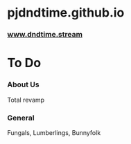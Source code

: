 # pjdndtime.github.io
### www.dndtime.stream

# To Do
	
### About Us
Total revamp

### General
Fungals, Lumberlings, Bunnyfolk
